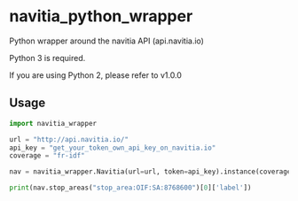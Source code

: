 # navitia_python_wrapper
Python wrapper around the navitia API (api.navitia.io)

Python 3 is required.

If you are using Python 2, please refer to v1.0.0

## Usage
```python
import navitia_wrapper

url = "http://api.navitia.io/"
api_key = "get_your_token_own_api_key_on_navitia.io"
coverage = "fr-idf"

nav = navitia_wrapper.Navitia(url=url, token=api_key).instance(coverage)

print(nav.stop_areas("stop_area:OIF:SA:8768600")[0]['label'])
```
